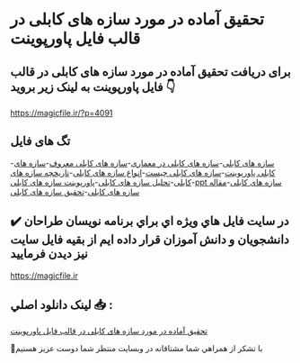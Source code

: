 # تحقیق آماده در مورد سازه های کابلی در قالب فایل پاورپوینت

## برای دریافت تحقیق آماده در مورد سازه های کابلی در قالب فایل پاورپوینت به لینک زیر بروید 👇

https://magicfile.ir/?p=4091

## تگ های فایل

-[سازه های کابلی](https://magicfile.ir/product/%d8%aa%d8%ad%d9%82%db%8c%d9%82-%d8%a2%d9%85%d8%a7%d8%af%d9%87-%d8%b3%d8%a7%d8%b2%d9%87-%d9%87%d8%a7%db%8c-%da%a9%d8%a7%d8%a8%d9%84%db%8c-%d8%af%d8%b1-%d9%be%d8%a7%d9%88%d8%b1%d9%be%d9%88%db%8c%d9%86%d8%aa/)-[سازه های کابلی در معماری](https://magicfile.ir/product/%d8%aa%d8%ad%d9%82%db%8c%d9%82-%d8%a2%d9%85%d8%a7%d8%af%d9%87-%d8%b3%d8%a7%d8%b2%d9%87-%d9%87%d8%a7%db%8c-%da%a9%d8%a7%d8%a8%d9%84%db%8c-%d8%af%d8%b1-%d9%be%d8%a7%d9%88%d8%b1%d9%be%d9%88%db%8c%d9%86%d8%aa/)-[سازه های کابلی معروف](https://magicfile.ir/product/%d8%aa%d8%ad%d9%82%db%8c%d9%82-%d8%a2%d9%85%d8%a7%d8%af%d9%87-%d8%b3%d8%a7%d8%b2%d9%87-%d9%87%d8%a7%db%8c-%da%a9%d8%a7%d8%a8%d9%84%db%8c-%d8%af%d8%b1-%d9%be%d8%a7%d9%88%d8%b1%d9%be%d9%88%db%8c%d9%86%d8%aa/)-[سازه های کابلی پاورپوینت](https://magicfile.ir/product/%d8%aa%d8%ad%d9%82%db%8c%d9%82-%d8%a2%d9%85%d8%a7%d8%af%d9%87-%d8%b3%d8%a7%d8%b2%d9%87-%d9%87%d8%a7%db%8c-%da%a9%d8%a7%d8%a8%d9%84%db%8c-%d8%af%d8%b1-%d9%be%d8%a7%d9%88%d8%b1%d9%be%d9%88%db%8c%d9%86%d8%aa/)-[سازه های کابلی چیست](https://magicfile.ir/product/%d8%aa%d8%ad%d9%82%db%8c%d9%82-%d8%a2%d9%85%d8%a7%d8%af%d9%87-%d8%b3%d8%a7%d8%b2%d9%87-%d9%87%d8%a7%db%8c-%da%a9%d8%a7%d8%a8%d9%84%db%8c-%d8%af%d8%b1-%d9%be%d8%a7%d9%88%d8%b1%d9%be%d9%88%db%8c%d9%86%d8%aa/)-[انواع سازه های کابلی](https://magicfile.ir/product/%d8%aa%d8%ad%d9%82%db%8c%d9%82-%d8%a2%d9%85%d8%a7%d8%af%d9%87-%d8%b3%d8%a7%d8%b2%d9%87-%d9%87%d8%a7%db%8c-%da%a9%d8%a7%d8%a8%d9%84%db%8c-%d8%af%d8%b1-%d9%be%d8%a7%d9%88%d8%b1%d9%be%d9%88%db%8c%d9%86%d8%aa/)-[تاریخچه سازه های کابلی](https://magicfile.ir/product/%d8%aa%d8%ad%d9%82%db%8c%d9%82-%d8%a2%d9%85%d8%a7%d8%af%d9%87-%d8%b3%d8%a7%d8%b2%d9%87-%d9%87%d8%a7%db%8c-%da%a9%d8%a7%d8%a8%d9%84%db%8c-%d8%af%d8%b1-%d9%be%d8%a7%d9%88%d8%b1%d9%be%d9%88%db%8c%d9%86%d8%aa/)-[تحلیل سازه های کابلی](https://magicfile.ir/product/%d8%aa%d8%ad%d9%82%db%8c%d9%82-%d8%a2%d9%85%d8%a7%d8%af%d9%87-%d8%b3%d8%a7%d8%b2%d9%87-%d9%87%d8%a7%db%8c-%da%a9%d8%a7%d8%a8%d9%84%db%8c-%d8%af%d8%b1-%d9%be%d8%a7%d9%88%d8%b1%d9%be%d9%88%db%8c%d9%86%d8%aa/)-[پاورپوینت سازه های کابلی](https://magicfile.ir/product/%d8%aa%d8%ad%d9%82%db%8c%d9%82-%d8%a2%d9%85%d8%a7%d8%af%d9%87-%d8%b3%d8%a7%d8%b2%d9%87-%d9%87%d8%a7%db%8c-%da%a9%d8%a7%d8%a8%d9%84%db%8c-%d8%af%d8%b1-%d9%be%d8%a7%d9%88%d8%b1%d9%be%d9%88%db%8c%d9%86%d8%aa/)-[ppt سازه های کابلی](https://magicfile.ir/product/%d8%aa%d8%ad%d9%82%db%8c%d9%82-%d8%a2%d9%85%d8%a7%d8%af%d9%87-%d8%b3%d8%a7%d8%b2%d9%87-%d9%87%d8%a7%db%8c-%da%a9%d8%a7%d8%a8%d9%84%db%8c-%d8%af%d8%b1-%d9%be%d8%a7%d9%88%d8%b1%d9%be%d9%88%db%8c%d9%86%d8%aa/)-[مقاله سازه های کابلی](https://magicfile.ir/product/%d8%aa%d8%ad%d9%82%db%8c%d9%82-%d8%a2%d9%85%d8%a7%d8%af%d9%87-%d8%b3%d8%a7%d8%b2%d9%87-%d9%87%d8%a7%db%8c-%da%a9%d8%a7%d8%a8%d9%84%db%8c-%d8%af%d8%b1-%d9%be%d8%a7%d9%88%d8%b1%d9%be%d9%88%db%8c%d9%86%d8%aa/)-[تحقیق سازه های کابلی](https://magicfile.ir/product/%d8%aa%d8%ad%d9%82%db%8c%d9%82-%d8%a2%d9%85%d8%a7%d8%af%d9%87-%d8%b3%d8%a7%d8%b2%d9%87-%d9%87%d8%a7%db%8c-%da%a9%d8%a7%d8%a8%d9%84%db%8c-%d8%af%d8%b1-%d9%be%d8%a7%d9%88%d8%b1%d9%be%d9%88%db%8c%d9%86%d8%aa/)

## ✔️ در سايت فايل هاي ويژه اي براي برنامه نويسان طراحان دانشجويان و دانش آموزان قرار داده ايم از بقيه فايل سايت نيز ديدن فرماييد

https://magicfile.ir


## لينک دانلود اصلي 📥 :

[تحقیق آماده در مورد سازه های کابلی در قالب فایل پاورپوینت](https://magicfile.ir/product/%d8%aa%d8%ad%d9%82%db%8c%d9%82-%d8%a2%d9%85%d8%a7%d8%af%d9%87-%d8%b3%d8%a7%d8%b2%d9%87-%d9%87%d8%a7%db%8c-%da%a9%d8%a7%d8%a8%d9%84%db%8c-%d8%af%d8%b1-%d9%be%d8%a7%d9%88%d8%b1%d9%be%d9%88%db%8c%d9%86%d8%aa/) 


🙏با تشکر از همراهي شما مشتاقانه در وبسایت منتظر شما دوست عزیز هستیم

